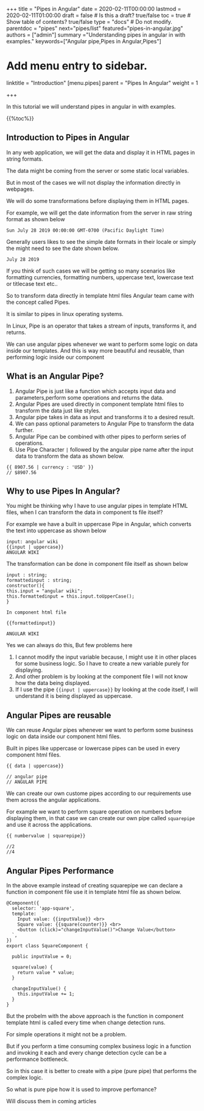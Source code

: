 +++
title = "Pipes in Angular"
date = 2020-02-11T00:00:00
lastmod = 2020-02-11T01:00:00
draft = false  # Is this a draft? true/false
toc = true  # Show table of contents? true/false
type = "docs"  # Do not modify.
parentdoc = "pipes"
next="pipes/list"
featured="pipes-in-angular.jpg"
authors = ["admin"]
summary ="Understanding pipes in angular in with examples."
keywords=["Angular pipe,Pipes in Angular,Pipes"]

# Add menu entry to sidebar.

linktitle = "Introduction"
[menu.pipes]
  parent = "Pipes In Angular"
  weight = 1

+++

In this tutorial we will understand pipes in angular in with examples.

{{%toc%}}

## Introduction to Pipes in Angular

In any web application, we will get the data and display it in HTML pages in string formats.

The data might be coming from the server or some static local variables.

But in most of the cases we will not display the information directly in webpages. 

We will do some transformations before displaying them in HTML pages.

For example, we will get the date information from the server in raw string format as shown below

```
Sun July 28 2019 00:00:00 GMT-0700 (Pacific Daylight Time)
```

Generally users likes to see the simple date formats in their locale or simply the might need to see the date shown below.

```
July 28 2019
```

If you think of such cases we will be getting so many scenarios like formatting currencies, formatting numbers, uppercase text, lowercase text or titlecase text etc..

So to transform data directly in template html files Angular team came with the concept called Pipes.

It is similar to pipes in linux operating systems.

In Linux, Pipe is an operator that takes a stream of inputs, transforms it, and returns. 

We can use angular pipes whenever we want to perform some logic on data inside our templates. And this is way more beautiful and reusable, than performing logic inside our component

## What is an Angular Pipe?

1. Angular Pipe is just like a function which accepts input data and parameters,perform some operations and returns the data.
2. Angular Pipes are used directly in component template html files to transform the data just like styles.
3. Angular pipe takes in data as input and transforms it to a desired result.
4. We can pass optional parameters to Angular Pipe to transform the data further.
5. Angular Pipe can be combined with other pipes to perform series of operations.
6. Use Pipe Character `|` followed by the angular pipe name after the input data to transform the data as shown below.

```
{{ 8907.56 | currency : 'USD' }}
// $8907.56
```

## Why to use Pipes In Angular?

You might be thinking why I have to use angular pipes in template HTML files, when I can transform the data in component ts file itself?

For example we have a built in uppercase Pipe in Angular, which converts the text into uppercase
as shown below

```
input: angular wiki
{{input | uppercase}}
ANGULAR WIKI
```

The transformation can be done in component file itself as shown below

```
input : string;
formattedinput : string;
constructor(){
this.input = "angular wiki";
this.formattedinput = this.input.toUpperCase();
}

In component html file

{{formattedinput}}

ANGULAR WIKI

```

Yes we can always do this, But few problems here 

1. I cannot modify the input variable because, I might use it in other places for some business logic. So I have to create a new variable purely for displaying.
2. And other problem is by looking at the component file I will not know how the data being displayed.
3. If I use the pipe `{{input | uppercase}}` by looking at the code itself, I will understand it is being displayed as uppercase.

## Angular Pipes are reusable

We can reuse Angular pipes whenever we want to perform some business logic on data inside our component html files.

Built in pipes like uppercase or lowercase pipes can be used in every component html files. 

```
{{ data | uppercase}}

// angular pipe 
// ANGULAR PIPE
```
We can create our own custome pipes according to our requirements use them across the angular applications.

For example we want to perform square operation on numbers before displaying them, in that case we can create our own pipe called `squarepipe` and use it across the applications.

```
{{ numbervalue | squarepipe}}

//2
//4
```

## Angular Pipes Performance

In the above example instead of creating squarepipe we can declare a function in component file use it in template html file as shown below.

```
@Component({
  selector: 'app-square',
  template:  `
    Input value: {{inputValue}} <br>
    Square value: {{square(counter)}} <br>
    <button (click)="changeInputValue()">Change Value</button>
  `,
})
export class SquareComponent {
  
  public inputValue = 0;

  square(value) {
    return value * value;
  }

  changeInputValue() {
    this.inputValue += 1;
  }
}
```

But the probelm with the above approach is the function in component template html is called every time when change detection runs.

For simple operations it might not be a problem. 

But if you perform a time consuming complex business logic in a function and invoking it each and every change detection cycle can be a performance bottleneck.

So in this case it is better to create with a pipe (pure pipe) that performs the complex logic.

So what is pure pipe how it is used to improve perfomance? 

Will discuss them in coming articles
